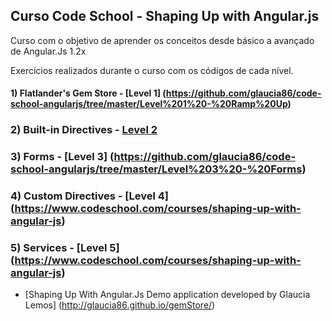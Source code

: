 ## Curso Code School - Shaping Up with Angular.js 

Curso com o objetivo de aprender os conceitos desde básico a avançado de Angular.Js 1.2x

Exercícios realizados durante o curso com os códigos de cada nível.
 
#### 1) Flatlander's Gem Store - [Level 1] (https://github.com/glaucia86/code-school-angularjs/tree/master/Level%201%20-%20Ramp%20Up)
### 2) Built-in Directives - [Level 2](https://github.com/glaucia86/code-school-angularjs/tree/master/Level%202%20-%20Built%20in%20Directives)
### 3) Forms - [Level 3] (https://github.com/glaucia86/code-school-angularjs/tree/master/Level%203%20-%20Forms)
### 4) Custom Directives - [Level 4] (https://www.codeschool.com/courses/shaping-up-with-angular-js)
### 5) Services - [Level 5] (https://www.codeschool.com/courses/shaping-up-with-angular-js)

- [Shaping Up With Angular.Js Demo application developed by Glaucia Lemos] (http://glaucia86.github.io/gemStore/)


